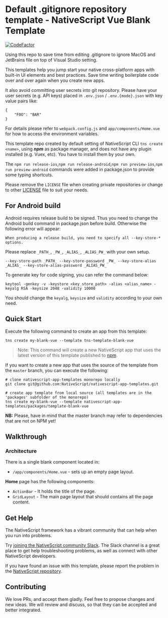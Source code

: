 # Default .gitignore repository template - NativeScript Vue Blank Template
[![CodeFactor](https://www.codefactor.io/repository/github/verdantsparks/nativescript-vue-base-template/badge)](https://www.codefactor.io/repository/github/verdantsparks/nativescript-vue-base-template)

Using this repo to save time from editing .gitignore to ignore MacOS and JetBrains file on top of Visual Studio setting. 

This templates help you jump start your native cross-platform apps with built-in UI elements and best practices. Save time writing boilerplate code over and over again when you create new apps.

It also avoid committing user secrets into git repository. Please have your user secrets (e.g. API keys) placed in `.env.json` / `.env.{mode}.json` with key value pairs like:
```
{
    "FOO": "BAR"
}
```

For details please refer to `webpack.config.js` and `app/components/Home.vue` for how to access the environment variables.

This template repo created by default setting of NativeScript CLI `tns create <name>`, using ***npm*** as package manager, and does not have any plugin installed (e.g. Vuex, etc). You have to install them by your own.

The `npm run release-ios`,`npm run release-android`,`npm run preview-ios`,`npm run preview-android` commands were added in package.json to provide some typing shortcuts.

Please remove the `LICENSE` file when creating private repositories or change to other [LICENSE](https://choosealicense.com/) file to suit your needs.

## For Android build
Android requires release build to be signed. Thus you need to change the Android build command in package.json before build. Otherwise the following error will appear:

`When producing a release build, you need to specify all --key-store-* options.`

Please replace `_PATH_`, `_PW_`, `_ALIAS_`, `_ALIAS_PW_` with your own setup.

`--key-store-path _PATH_ --key-store-password _PW_ --key-store-alias _ALIAS_ --key-store-alias-password _ALIAS_PW_`

To generate key for code signing, you can refer the command below:

`keytool -genkey -v -keystore <key_store_path> -alias <alias_name> -keyalg RSA -keysize 2048 -validity 10000`

You should change the `keyalg`, `keysize` and `validity` according to your own need.

## Quick Start
Execute the following command to create an app from this template:

```
tns create my-blank-vue --template tns-template-blank-vue
```

> Note: This command will create a new NativeScript app that uses the latest version of this template published to [npm](https://www.npmjs.com/package/tns-template-blank-vue).

If you want to create a new app that uses the source of the template from the `master` branch, you can execute the following:

```
# clone nativescript-app-templates monorepo locally
git clone git@github.com:NativeScript/nativescript-app-templates.git

# create app template from local source (all templates are in the 'packages' subfolder of the monorepo)
tns create my-blank-vue --template nativescript-app-templates/packages/template-blank-vue
```

**NB:** Please, have in mind that the master branch may refer to dependencies that are not on NPM yet!

## Walkthrough

### Architecture
There is a single blank component located in:
- `/app/components/Home.vue` - sets up an empty page layout.

**Home** page has the following components:
- `ActionBar` - It holds the title of the page.
- `GridLayout` - The main page layout that should contains all the page content.

## Get Help
The NativeScript framework has a vibrant community that can help when you run into problems.

Try [joining the NativeScript community Slack](http://developer.telerik.com/wp-login.php?action=slack-invitation). The Slack channel is a great place to get help troubleshooting problems, as well as connect with other NativeScript developers.

If you have found an issue with this template, please report the problem in the [NativeScript repository](https://github.com/NativeScript/NativeScript/issues).

## Contributing

We love PRs, and accept them gladly. Feel free to propose changes and new ideas. We will review and discuss, so that they can be accepted and better integrated.
